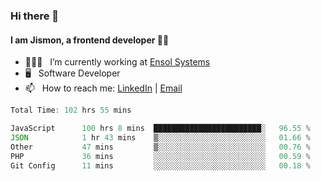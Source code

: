 ### Hi there 👋

#### I am Jismon, a frontend developer 👦🏻

- 🧑🏻‍💻   &nbsp; I’m currently working at <a href='https://www.ensolsystems.com/' target="_blank">Ensol Systems</a>
- 🖥   &nbsp; Software Developer
- 📫   &nbsp; How to reach me: <a href='https://www.linkedin.com/in/jismonthomas/'>LinkedIn</a> | <a href='mailto:hellojismonthomas@gmail.com'>Email</a>

<!--START_SECTION:waka-->

```javascript
Total Time: 102 hrs 55 mins

JavaScript      100 hrs 8 mins  ████████████████████████░   96.55 %
JSON            1 hr 43 mins    ▒░░░░░░░░░░░░░░░░░░░░░░░░   01.66 %
Other           47 mins         ▒░░░░░░░░░░░░░░░░░░░░░░░░   00.76 %
PHP             36 mins         ░░░░░░░░░░░░░░░░░░░░░░░░░   00.59 %
Git Config      11 mins         ░░░░░░░░░░░░░░░░░░░░░░░░░   00.18 %
```

<!--END_SECTION:waka-->

<!--
**jismonthomas/jismonthomas** is a ✨ _special_ ✨ repository because its `README.md` (this file) appears on your GitHub profile.

Here are some ideas to get you started:

- 🔭 I’m currently working on ...
- 🌱 I’m currently learning ...
- 👯 I’m looking to collaborate on ...
- 🤔 I’m looking for help with ...
- 💬 Ask me about ...
- 📫 How to reach me: ...
- 😄 Pronouns: ...
- ⚡ Fun fact: ...
-->
